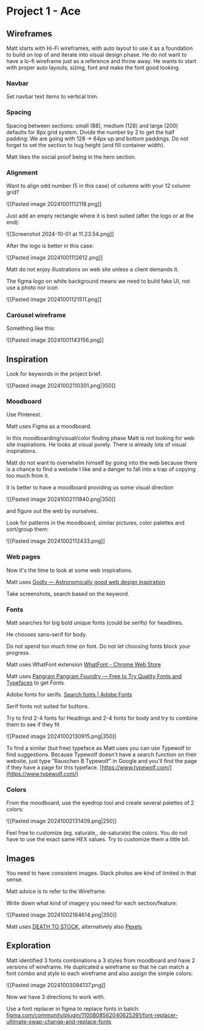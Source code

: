 # Project 1 - Ace

## Wireframes

Matt starts with Hi-Fi wireframes, with auto layout to use it as a foundation to build on top of and iterate into visual design phase. He do not want to have a lo-fi wireframe just as a reference and throw away. He wants to start with proper auto layouts, sizing, font and make the font good looking.

### Navbar
Set navbar text items to vertical trim.

### Spacing

Spacing between sections: small (88), medium (128) and large (200) defaults for 8px grid system. Divide the number by 2 to get the half padding: We are going with 128 -> 64px up and bottom paddings. Do not forget to set the section to hug height (and fill container width).

Matt likes the social proof being in the hero section.


### Alignment

Want to align odd number (5 in this case) of columns with your 12 column grid? 

![[Pasted image 20241001112118.png]]

Just add an empty rectangle where it is best suited (after the logo or at the end):

![[Screenshot 2024-10-01 at 11.23.54.png]]


After the logo is better in this case:

![[Pasted image 20241001112612.png]]


Matt do not enjoy illustrations on web site unless a client demands it.

The figma logo on white background means we need to build fake UI, not use a photo nor icon

![[Pasted image 20241001121511.png]]


### Carousel wireframe

Something like this:

![[Pasted image 20241001143156.png]]


## Inspiration

Look for keywords in the project brief.

![[Pasted image 20241002110301.png|350]]

### Moodboard

Use Pinterest.

Matt uses Figma as a moodboard.

In this moodboarding/visual/color finding phase Matt is not looking for web site inspirations.  He looks at visual purely. There is already lots of visual inspirations. 

Matt do not want to overwhelm himself by going into the web because there is a chance to find a website I like and a danger to fall into a trap of copying too much from it.

It is better to have a moodboard providing us some visual direction 

![[Pasted image 20241002111840.png|350]]

and figure out the web by ourselves.

Look for patterns in the moodboard, similar pictures, color palettes and sort/group them:

![[Pasted image 20241002112433.png]]

### Web pages

Now it's the time to look at some web inspirations.

Matt uses [Godly — Astronomically good web design inspiration](https://godly.website/)

Take screenshots, search based on the keyword.

### Fonts

Matt searches for big bold unique fonts (could be serifs) for headlines.

He chooses sans-serif for body.

Do not spend too much time on font. Do not let choosing fonts block your progress.

Matt uses WhatFont extension [WhatFont - Chrome Web Store](https://chromewebstore.google.com/detail/whatfont/jabopobgcpjmedljpbcaablpmlmfcogm)

Matt uses [Pangram Pangram Foundry — Free to Try Quality Fonts and Typefaces](https://pangrampangram.com/) to get Fonts.


Adobe fonts for serifs. [Search fonts | Adobe Fonts](https://fonts.adobe.com/fonts) 

Serif fonts not suited for buttons.

Try to find 2-4 fonts for Headings and 2-4 fonts for body and try to combine them to see if they fit

![[Pasted image 20241002130915.png|350]]

To find a similar (but free) typeface as Matt uses you can use Typewolf to find suggestions. Because Typewolf doesn't have a search function on their website, just type "Rauschen B Typewolf" in Google and you'll find the page if they have a page for this typeface. [https://www.typewolf.com/](https://www.typewolf.com/)


### Colors

From the moodboard, use the eyedrop tool and create several palettes of 2 colors:

![[Pasted image 20241002131409.png|250]]

Feel free to customize (eg. saturate,, de-saturate) the colors. You do not have to use the exact same HEX values. Try to customize them a little bit.

## Images

You need to have consistent images. Stack photos are kind of limited in that sense.

Matt advice is to refer to the Wireframe.

Write down what kind of imagery you need for each section/feature:

![[Pasted image 20241002164614.png|350]]

Matt uses [DEATH TO STOCK](https://www.deathtothestockphoto.com/), alternatively also [Pexels](https://www.pexels.com/)

## Exploration

Matt identified 3 fonts combinations a 3 styles from moodboard and have 2 versions of wireframe. He duplicated a wireframe so that he can match a font combo and style to each wireframe and also assign the simple colors:

![[Pasted image 20241003094137.png]]

Now we have 3 directions to work with.

Use a font replacer in figma to replace fonts in batch: [figma.com/community/plugin/1100808562040625391/font-replacer-ultimate-swap-change-and-replace-fonts](https://www.figma.com/community/plugin/1100808562040625391/font-replacer-ultimate-swap-change-and-replace-fonts)

